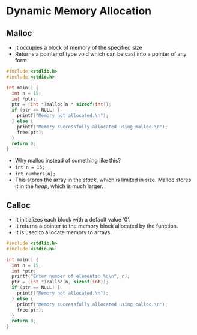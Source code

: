 # Dynamic Memory Allocation

## Malloc

- It occupies a block of memory of the specified size 
- Returns a pointer of type void which can be cast into a pointer of any form.

```c
#include <stdlib.h>
#include <stdio.h>

int main() {
  int n = 15;
  int *ptr;
  ptr = (int *)malloc(n * sizeof(int));
  if (ptr == NULL) {
    printf("Memory not allocated.\n");
  } else {
    printf("Memory successfully allocated using malloc.\n");
    free(ptr);
  }
  return 0;
}
```

- Why malloc instead of something like this?
- `int n = 15;`
- `int numbers[n];`
- This stores the array in the *stack*, which is limited in size. Malloc stores it in the *heap*, which is much larger.

## Calloc

- It initializes each block with a default value ‘0’.
- It returns a pointer to the memory block allocated by the function.
- It is used to allocate memory to arrays.

```c
#include <stdlib.h>
#include <stdio.h>

int main() {
  int n = 15;
  int *ptr;
  printf("Enter number of elements: %d\n", n);
  ptr = (int *)calloc(n, sizeof(int));
  if (ptr == NULL) {
    printf("Memory not allocated.\n");
  } else {
    printf("Memory successfully allocated using calloc.\n");
    free(ptr);
  }
  return 0;
}
```
